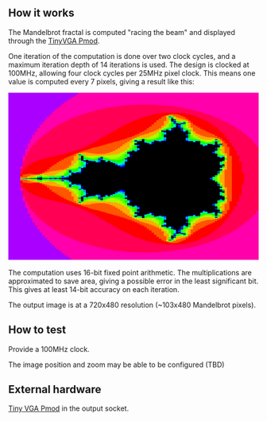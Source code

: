 <!---

This file is used to generate your project datasheet. Please fill in the information below and delete any unused
sections.

You can also include images in this folder and reference them in the markdown. Each image must be less than
512 kb in size, and the combined size of all images must be less than 1 MB.
-->

## How it works

The Mandelbrot fractal is computed "racing the beam" and displayed through the [TinyVGA Pmod](https://github.com/mole99/tiny-vga).

One iteration of the computation is done over two clock cycles, and a maximum iteration depth of 14 iterations is used.  The design is clocked at 100MHz, allowing four clock cycles per 25MHz pixel clock.  This means one value is computed every 7 pixels, giving a result like this:

![The Mandelbrot set](mandelvga.png)

The computation uses 16-bit fixed point arithmetic.  The multiplications are approximated to save area, giving a possible error in the least significant bit.  This gives at least 14-bit accuracy on each iteration.

The output image is at a 720x480 resolution (~103x480 Mandelbrot pixels).

## How to test

Provide a 100MHz clock.

The image position and zoom may be able to be configured (TBD)

## External hardware

[Tiny VGA Pmod](https://github.com/mole99/tiny-vga) in the output socket.
